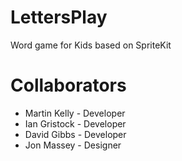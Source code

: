 # LettersPlay

Word game for Kids based on SpriteKit

# Collaborators

* Martin Kelly  - Developer
* Ian Gristock  - Developer
* David Gibbs   - Developer
* Jon Massey    - Designer
